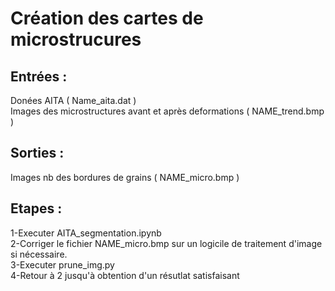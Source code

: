 # Création des cartes de microstrucures

## Entrées :    
Donées AITA ( Name_aita.dat )   
Images des microstructures avant et après deformations ( NAME_trend.bmp )   

## Sorties :   
Images nb des bordures de grains ( NAME_micro.bmp )

## Etapes : 
1-Executer AITA_segmentation.ipynb  
2-Corriger le fichier NAME_micro.bmp sur un logicile de traitement d'image si nécessaire.   
3-Executer prune_img.py   
4-Retour à 2 jusqu'à obtention d'un résutlat satisfaisant   
   
